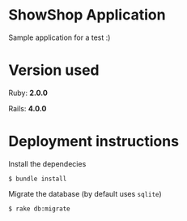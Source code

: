 # ShowShop Application

Sample application for a test :)

# Version used

Ruby: **2.0.0**

Rails: **4.0.0**

# Deployment instructions

Install the dependecies

```
$ bundle install
```

Migrate the database (by default uses `sqlite`)

```
$ rake db:migrate
```